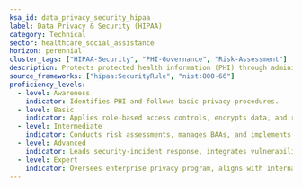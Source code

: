 ```yaml
---
ksa_id: data_privacy_security_hipaa
label: Data Privacy & Security (HIPAA)
category: Technical
sector: healthcare_social_assistance
horizon: perennial
cluster_tags: ["HIPAA-Security", "PHI-Governance", "Risk-Assessment"]
description: Protects protected health information (PHI) through administrative, physical, and technical safeguards, ensuring compliance with HIPAA and related data-protection regulations.
source_frameworks: ["hipaa:SecurityRule", "nist:800-66"]
proficiency_levels:
  - level: Awareness
    indicator: Identifies PHI and follows basic privacy procedures.
  - level: Basic
    indicator: Applies role-based access controls, encrypts data, and reports incidents promptly.
  - level: Intermediate
    indicator: Conducts risk assessments, manages BAAs, and implements audit controls.
  - level: Advanced
    indicator: Leads security-incident response, integrates vulnerability testing, and trains workforce.
  - level: Expert
    indicator: Oversees enterprise privacy program, aligns with international standards, and influences policy.
---
```

